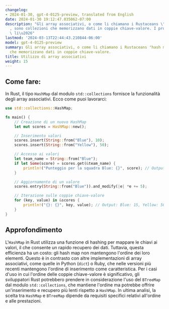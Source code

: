 ```yaml
---
changelog:
- 2024-01-30, gpt-4-0125-preview, translated from English
date: 2024-01-30 19:12:47.035062-07:00
description: "Gli array associativi, o come li chiamano i Rustaceans \"hash map\"\
  , sono collezioni che memorizzano dati in coppie chiave-valore. I programmatori\
  \ li\u2026"
lastmod: '2024-03-13T22:44:43.210844-06:00'
model: gpt-4-0125-preview
summary: Gli array associativi, o come li chiamano i Rustaceans "hash map", sono collezioni
  che memorizzano dati in coppie chiave-valore.
title: Utilizzo di array associativi
weight: 15
---
```


## Come fare:
In Rust, il tipo `HashMap` dal modulo `std::collections` fornisce la funzionalità degli array associativi. Ecco come puoi lavorarci:

```Rust
use std::collections::HashMap;

fn main() {
    // Creazione di un nuovo HashMap
    let mut scores = HashMap::new();

    // Inserimento valori
    scores.insert(String::from("Blue"), 10);
    scores.insert(String::from("Yellow"), 50);

    // Accesso ai valori
    let team_name = String::from("Blue");
    if let Some(score) = scores.get(&team_name) {
        println!("Punteggio per la squadra Blue: {}", score); // Output: Punteggio per la squadra Blue: 10
    }

    // Aggiornamento di un valore
    scores.entry(String::from("Blue")).and_modify(|e| *e += 5);

    // Iterazione sulle coppie chiave-valore
    for (key, value) in &scores {
        println!("{}: {}", key, value); // Output: Blue: 15, Yellow: 50
    }
}
```

## Approfondimento
L'`HashMap` in Rust utilizza una funzione di hashing per mappare le chiavi ai valori, il che consente un rapido recupero dei dati. Tuttavia, questa efficienza ha un costo: gli hash map non mantengono l'ordine dei loro elementi. Questo è in contrasto con altre implementazioni di array associativi, come quelle in Python (`dict`) o Ruby, che nelle versioni più recenti mantengono l'ordine di inserimento come caratteristica. Per i casi d'uso in cui l'ordine delle coppie chiave-valore è significativo, gli sviluppatori Rust potrebbero prendere in considerazione l'uso del `BTreeMap` dal modulo `std::collections`, che mantiene l'ordine ma potrebbe offrire un'inserimento e recupero più lenti rispetto a `HashMap`. In ultima analisi, la scelta tra `HashMap` e `BTreeMap` dipende da requisiti specifici relativi all'ordine e alle prestazioni.
